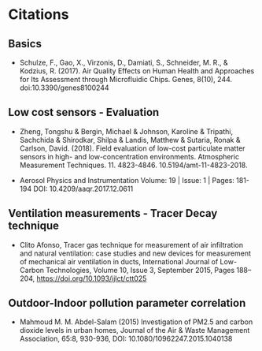 # Citations

## Basics

* Schulze, F., Gao, X., Virzonis, D., Damiati, S., Schneider, M. R., & Kodzius, R. (2017). Air Quality Effects on Human Health and Approaches for Its Assessment through Microfluidic Chips. Genes, 8(10), 244. doi:10.3390/genes8100244

## Low cost sensors - Evaluation

* Zheng, Tongshu & Bergin, Michael & Johnson, Karoline & Tripathi, Sachchida & Shirodkar, Shilpa & Landis, Matthew & Sutaria, Ronak & Carlson, David. (2018). Field evaluation of low-cost particulate matter sensors in high- and low-concentration environments. Atmospheric Measurement Techniques. 11. 4823-4846. 10.5194/amt-11-4823-2018. 

* Aerosol Physics and Instrumentation Volume: 19 | Issue: 1 | Pages: 181-194 DOI: 10.4209/aaqr.2017.12.0611

## Ventilation measurements - Tracer Decay technique

* Clito Afonso, Tracer gas technique for measurement of air infiltration and natural ventilation: case studies and new devices for measurement of mechanical air ventilation in ducts, International Journal of Low-Carbon Technologies, Volume 10, Issue 3, September 2015, Pages 188–204, https://doi.org/10.1093/ijlct/ctt025

## Outdoor-Indoor pollution parameter correlation

* Mahmoud M. M. Abdel-Salam (2015) Investigation of PM2.5 and carbon dioxide levels in urban homes, Journal of the Air & Waste Management Association, 65:8, 930-936, DOI: 10.1080/10962247.2015.1040138